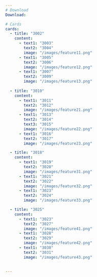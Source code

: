 ```yaml
---
# Download
Download:

# Cards
cards:
  - title: "3002"
    content:
      - text1: "3003"
        text2: "3004"
        image: "/images/feature11.png"
      - text1: "3005"
        text2: "3006"
        image: "/images/feature12.png"
      - text1: "3007"
        text2: "3009"
        image: "/images/feature13.png"
        
  - title: "3010"
    content:
      - text1: "3011"
        text2: "3012"
        image: "/images/feature21.png"
      - text1: "3013"
        text2: "3014"
        text3: "3015"
        image: "/images/feature22.png"
      - text1: "3016"
        text2: "3017"
        image: "/images/feature23.png"

  - title: "3018"
    content:
      - text1: "3019"
        text2: "3020"
        image: "/images/feature31.png"
      - text1: "3021"
        text2: "3022"
        image: "/images/feature32.png"
      - text1: "3023"
        text2: "3024"
        image: "/images/feature33.png"

  - title: "3025"
    content:
      - text1: "3023"
        text2: "3027"
        image: "/images/feature41.png"
      - text1: "3028"
        text2: "3029"
        image: "/images/feature42.png"
      - text1: "3030"
        text2: "3031"
        image: "/images/feature43.png"

  
---
```

